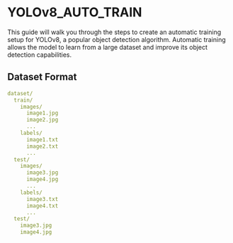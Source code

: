 # YOLOv8_AUTO_TRAIN
This guide will walk you through the steps to create an automatic training setup for YOLOv8, a popular object detection algorithm. Automatic training allows the model to learn from a large dataset and improve its object detection capabilities.

## Dataset Format

```yaml
dataset/
  train/
    images/
      image1.jpg
      image2.jpg
      ...
    labels/
      image1.txt
      image2.txt
      ...
  test/
    images/
      image3.jpg
      image4.jpg
      ...
    labels/
      image3.txt
      image4.txt
      ...
  test/
    image3.jpg
    image4.jpg

```


